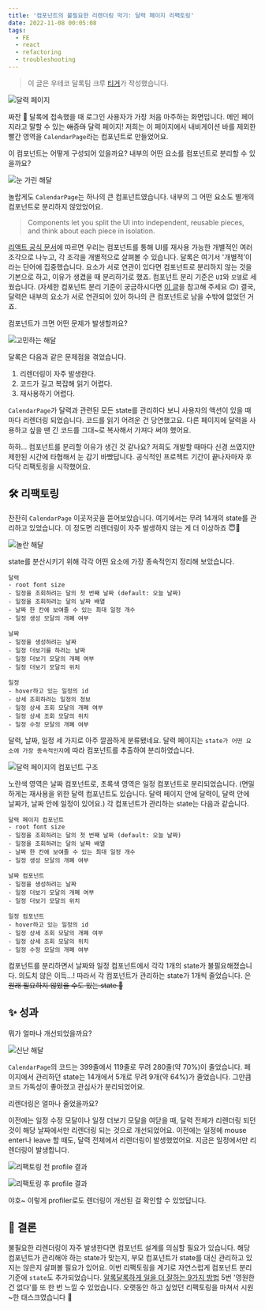 ```yaml
---
title: '컴포넌트의 불필요한 리렌더링 막기: 달력 페이지 리팩토링'
date: 2022-11-08 00:05:08
tags:
  - FE
  - react
  - refactoring
  - troubleshooting
---
```


> 이 글은 우테코 달록팀 크루 [티거](https://github.com/daaaayeah)가 작성했습니다.

![달력 페이지](1-calendar-page.png)

짜잔 🌈 달록에 접속했을 때 로그인 사용자가 가장 처음 마주하는 화면입니다. 메인 페이지라고 말할 수 있는 ~~애증의~~ 달력 페이지! 저희는 이 페이지에서 내비게이션 바를 제외한 빨간 영역을 `CalendarPage`라는 컴포넌트로 만들었어요.

이 컴포넌트는 어떻게 구성되어 있을까요? 내부의 어떤 요소를 컴포넌트로 분리할 수 있을까요?

![눈 가린 해달](2-thinking-sea-otter.jpeg)

놀랍게도 `CalendarPage`는 하나의 큰 컴포넌트였습니다. 내부의 그 어떤 요소도 별개의 컴포넌트로 분리하지 않았었어요.

> Components let you split the UI into independent, reusable pieces, and think about each piece in isolation.

[리액트 공식 문서](https://reactjs.org/docs/components-and-props.html)에 따르면 우리는 컴포넌트를 통해 UI를 재사용 가능한 개별적인 여러 조각으로 나누고, 각 조각을 개별적으로 살펴볼 수 있습니다. 달록은 여기서 '개별적'이라는 단어에 집중했습니다. 요소가 서로 연관이 있다면 컴포넌트로 분리하지 않는 것을 기본으로 하고, 이유가 생겼을 때 분리하기로 했죠. 컴포넌트 분리 기준은 `UI`와 `모델`로 세웠습니다. (자세한 컴포넌트 분리 기준이 궁금하시다면 [이 글](https://dallog.github.io/seperate-components/)을 참고해 주세요 🙃) 결국, 달력은 내부의 요소가 서로 연관되어 있어 하나의 큰 컴포넌트로 남을 수밖에 없었던 거죠.

컴포넌트가 크면 어떤 문제가 발생할까요?

![고민하는 해달](3-thinking-sea-otter.png)

달록은 다음과 같은 문제점을 겪었습니다.

1. 리렌더링이 자주 발생한다.
2. 코드가 길고 복잡해 읽기 어렵다.
3. 재사용하기 어렵다.

`CalendarPage`가 달력과 관련된 모든 state를 관리하다 보니 사용자의 액션이 있을 때마다 리렌더링 되었습니다. 코드를 읽기 어려운 건 당연했고요. 다른 페이지에 달력을 사용하고 싶을 땐 긴 코드를 그대~로 복사해서 가져다 써야 했어요.

하하... 컴포넌트를 분리할 이유가 생긴 것 같나요? 저희도 개발할 때마다 신경 쓰였지만 제한된 시간에 타협해서 눈 감기 바빴답니다. 공식적인 프로젝트 기간이 끝나자마자 후다닥 리팩토링을 시작했어요.

## 🛠 리팩토링

찬찬히 `CalendarPage` 이곳저곳을 뜯어보았습니다. 여기에서는 무려 14개의 state를 관리하고 있었습니다. 이 정도면 리렌더링이 자주 발생하지 않는 게 더 이상하죠 😇🔫

![놀란 해달](4-shocked-sea-otter.png)

state를 분산시키기 위해 각각 어떤 요소에 가장 종속적인지 정리해 보았습니다.

```
달력
- root font size
- 일정을 조회하려는 달의 첫 번째 날짜 (default: 오늘 날짜)
- 일정을 조회하려는 달의 날짜 배열
- 날짜 한 칸에 보여줄 수 있는 최대 일정 개수
- 일정 생성 모달의 개폐 여부

날짜
- 일정을 생성하려는 날짜
- 일정 더보기를 하려는 날짜
- 일정 더보기 모달의 개폐 여부
- 일정 더보기 모달의 위치

일정
- hover하고 있는 일정의 id
- 상세 조회하려는 일정의 정보
- 일정 상세 조회 모달의 개폐 여부
- 일정 상세 조회 모달의 위치
- 일정 수정 모달의 개폐 여부
```

달력, 날짜, 일정 세 가지로 아주 깔끔하게 분류됐네요. 달력 페이지는 `state가 어떤 요소에 가장 종속적인지`에 따라 컴포넌트를 추출하여 분리하였습니다.

![달력 페이지의 컴포넌트 구조](5-calendar-page.png)

노란색 영역은 날짜 컴포넌트로, 초록색 영역은 일정 컴포넌트로 분리되었습니다. (면밀하게는 재사용을 위한 달력 컴포넌트도 있습니다. 달력 페이지 안에 달력이, 달력 안에 날짜가, 날짜 안에 일정이 있어요.) 각 컴포넌트가 관리하는 state는 다음과 같습니다.

```
달력 페이지 컴포넌트
- root font size
- 일정을 조회하려는 달의 첫 번째 날짜 (default: 오늘 날짜)
- 일정을 조회하려는 달의 날짜 배열
- 날짜 한 칸에 보여줄 수 있는 최대 일정 개수
- 일정 생성 모달의 개폐 여부

날짜 컴포넌트
- 일정을 생성하려는 날짜
- 일정 더보기 모달의 개폐 여부
- 일정 더보기 모달의 위치

일정 컴포넌트
- hover하고 있는 일정의 id
- 일정 상세 조회 모달의 개폐 여부
- 일정 상세 조회 모달의 위치
- 일정 수정 모달의 개폐 여부
```

컴포넌트를 분리하면서 날짜와 일정 컴포넌트에서 각각 1개의 state가 불필요해졌습니다. 의도치 않은 이득...! 따라서 각 컴포넌트가 관리하는 state가 1개씩 줄었습니다. ~~은 원래 필요하지 않았을 수도 있는 state 💩~~

## ✨ 성과

뭐가 얼마나 개선되었을까요?

![신난 해달](6-excited-sea-otter.jpeg)

`CalendarPage`의 코드는 399줄에서 119줄로 무려 280줄(약 70%)이 줄었습니다. 페이지에서 관리하던 state는 14개에서 5개로 무려 9개(약 64%)가 줄었습니다. 그만큼 코드 가독성이 좋아졌고 관심사가 분리되었어요.

리렌더링은 얼마나 줄었을까요?

이전에는 일정 수정 모달이나 일정 더보기 모달을 여닫을 때, 달력 전체가 리렌더링 되던 것이 해당 날짜에서만 리렌더링 되는 것으로 개선되었어요. 이전에는 일정에 mouse enter나 leave 할 때도, 달력 전체에서 리렌더링이 발생했었어요. 지금은 일정에서만 리렌더링이 발생합니다.

![리팩토링 전 profile 결과](7-previous-profiler.png)

![리팩토링 후 profile 결과](8-current-profiler.png)

야호~ 이렇게 profiler로도 렌더링이 개선된 걸 확인할 수 있었답니다.

## 🐯 결론

불필요한 리렌더링이 자주 발생한다면 컴포넌트 설계를 의심할 필요가 있습니다. 해당 컴포넌트가 관리해야 하는 state가 맞는지, 부모 컴포넌트가 state를 대신 관리하고 있지는 않은지 살펴볼 필요가 있어요. 이번 리팩토링을 계기로 자연스럽게 컴포넌트 분리 기준에 `state`도 추가되었습니다. [알록달록하게 일을 더 잘하는 9가지 방법](https://github.com/woowacourse-teams/2022-dallog#-%EC%95%8C%EB%A1%9D%EB%8B%AC%EB%A1%9D%ED%95%98%EA%B2%8C-%EC%9D%BC%EC%9D%84-%EB%8D%94-%EC%9E%98%ED%95%98%EB%8A%94-9%EA%B0%80%EC%A7%80-%EB%B0%A9%EB%B2%95) 5번 '영원한 건 없다'를 또 한 번 느낄 수 있었습니다. 오랫동안 하고 싶었던 리팩토링을 마쳐서 시원~한 태스크였습니다 🥳
